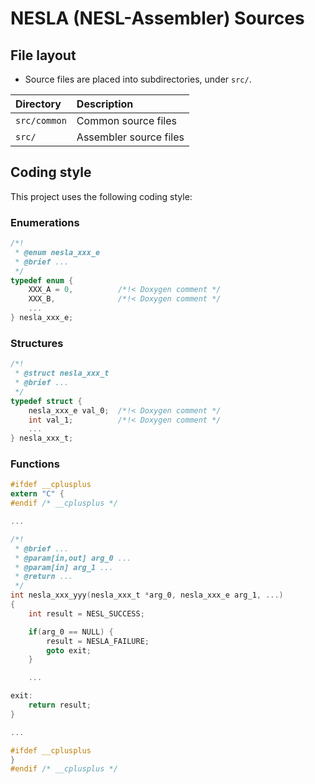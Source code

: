 # NESLA (NESL-Assembler) Sources

## File layout

* Source files are placed into subdirectories, under `src/`.

|Directory   |Description           |
|:-----------|:---------------------|
|`src/common`|Common source files   |
|`src/`      |Assembler source files|

## Coding style

This project uses the following coding style:

### Enumerations

```c
/*!
 * @enum nesla_xxx_e
 * @brief ...
 */
typedef enum {
    XXX_A = 0,          /*!< Doxygen comment */
    XXX_B,              /*!< Doxygen comment */
    ...
} nesla_xxx_e;
```

### Structures

```c
/*!
 * @struct nesla_xxx_t
 * @brief ...
 */
typedef struct {
    nesla_xxx_e val_0;  /*!< Doxygen comment */
    int val_1;          /*!< Doxygen comment */
    ...
} nesla_xxx_t;
```

### Functions

```c
#ifdef __cplusplus
extern "C" {
#endif /* __cplusplus */

...

/*!
 * @brief ...
 * @param[in,out] arg_0 ...
 * @param[in] arg_1 ...
 * @return ...
 */
int nesla_xxx_yyy(nesla_xxx_t *arg_0, nesla_xxx_e arg_1, ...)
{
    int result = NESL_SUCCESS;

    if(arg_0 == NULL) {
        result = NESLA_FAILURE;
        goto exit;
    }

    ...

exit:
    return result;
}

...

#ifdef __cplusplus
}
#endif /* __cplusplus */
```
